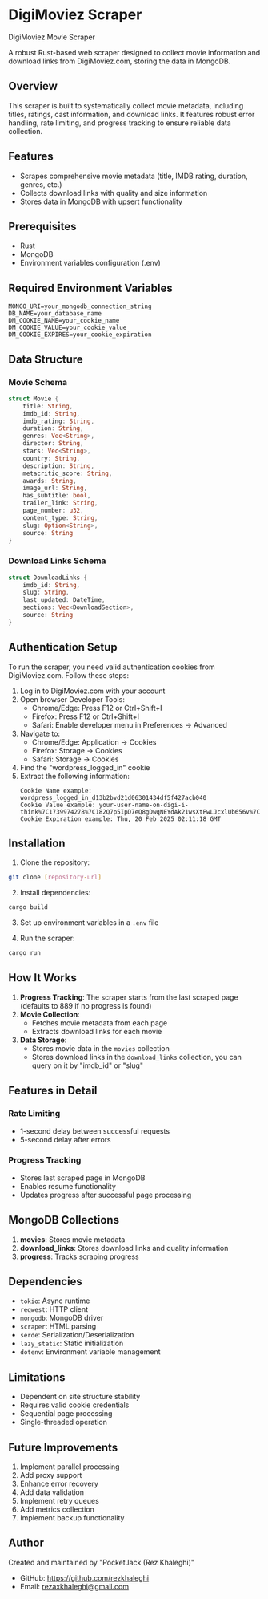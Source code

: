 # DigiMoviez Scraper

DigiMoviez Movie Scraper

A robust Rust-based web scraper designed to collect movie information and download links from DigiMoviez.com, storing the data in MongoDB.

## Overview

This scraper is built to systematically collect movie metadata, including titles, ratings, cast information, and download links. It features robust error handling, rate limiting, and progress tracking to ensure reliable data collection.

## Features

- Scrapes comprehensive movie metadata (title, IMDB rating, duration, genres, etc.)
- Collects download links with quality and size information
- Stores data in MongoDB with upsert functionality

## Prerequisites

- Rust
- MongoDB
- Environment variables configuration (.env)

## Required Environment Variables

```env
MONGO_URI=your_mongodb_connection_string
DB_NAME=your_database_name
DM_COOKIE_NAME=your_cookie_name
DM_COOKIE_VALUE=your_cookie_value
DM_COOKIE_EXPIRES=your_cookie_expiration
```

## Data Structure

### Movie Schema

```rust
struct Movie {
    title: String,
    imdb_id: String,
    imdb_rating: String,
    duration: String,
    genres: Vec<String>,
    director: String,
    stars: Vec<String>,
    country: String,
    description: String,
    metacritic_score: String,
    awards: String,
    image_url: String,
    has_subtitle: bool,
    trailer_link: String,
    page_number: u32,
    content_type: String,
    slug: Option<String>,
    source: String
}
```

### Download Links Schema

```rust
struct DownloadLinks {
    imdb_id: String,
    slug: String,
    last_updated: DateTime,
    sections: Vec<DownloadSection>,
    source: String
}
```

## Authentication Setup

To run the scraper, you need valid authentication cookies from DigiMoviez.com. Follow these steps:

1. Log in to DigiMoviez.com with your account
2. Open browser Developer Tools:
   - Chrome/Edge: Press F12 or Ctrl+Shift+I
   - Firefox: Press F12 or Ctrl+Shift+I
   - Safari: Enable developer menu in Preferences → Advanced
3. Navigate to:
   - Chrome/Edge: Application → Cookies
   - Firefox: Storage → Cookies
   - Safari: Storage → Cookies
4. Find the "wordpress_logged_in" cookie
5. Extract the following information:
   ```
   Cookie Name example: wordpress_logged_in_d13b2bvd21d06301434df5f427acb040
   Cookie Value example: your-user-name-on-digi-i-think%7C1739974278%7C182Q7p5IpD7eQ8gDwqNEYdAk21wsXtPwLJcxlUb656v%7C0263e859b2eefcf214d19ce002445da249116a01b792dbc06bfa4cbd6e0325d8
   Cookie Expiration example: Thu, 20 Feb 2025 02:11:18 GMT
   ```

## Installation

1. Clone the repository:

```bash
git clone [repository-url]
```

2. Install dependencies:

```bash
cargo build
```

3. Set up environment variables in a `.env` file

4. Run the scraper:

```bash
cargo run
```

## How It Works

1. **Progress Tracking**: The scraper starts from the last scraped page (defaults to 889 if no progress is found)
2. **Movie Collection**:
   - Fetches movie metadata from each page
   - Extracts download links for each movie
3. **Data Storage**:
   - Stores movie data in the `movies` collection
   - Stores download links in the `download_links` collection, you can query on it by "imdb_id" or "slug"

## Features in Detail

### Rate Limiting

- 1-second delay between successful requests
- 5-second delay after errors

### Progress Tracking

- Stores last scraped page in MongoDB
- Enables resume functionality
- Updates progress after successful page processing

## MongoDB Collections

1. **movies**: Stores movie metadata
2. **download_links**: Stores download links and quality information
3. **progress**: Tracks scraping progress

## Dependencies

- `tokio`: Async runtime
- `reqwest`: HTTP client
- `mongodb`: MongoDB driver
- `scraper`: HTML parsing
- `serde`: Serialization/Deserialization
- `lazy_static`: Static initialization
- `dotenv`: Environment variable management

## Limitations

- Dependent on site structure stability
- Requires valid cookie credentials
- Sequential page processing
- Single-threaded operation

## Future Improvements

1. Implement parallel processing
2. Add proxy support
3. Enhance error recovery
4. Add data validation
5. Implement retry queues
6. Add metrics collection
7. Implement backup functionality

## Author

Created and maintained by "PocketJack (Rez Khaleghi)"

- GitHub: https://github.com/rezkhaleghi
- Email: rezaxkhaleghi@gmail.com
